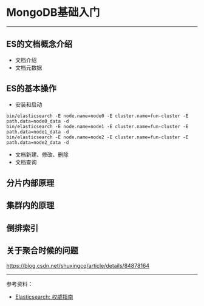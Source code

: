 # MongoDB基础入门



---

## ES的文档概念介绍

 - 文档介绍
 - 文档元数据
  
## ES的基本操作
 - 安装和启动
 ```
bin/elasticsearch -E node.name=node0 -E cluster.name=fun-cluster -E path.data=node0_data -d
bin/elasticsearch -E node.name=node1 -E cluster.name=fun-cluster -E path.data=node1_data -d
bin/elasticsearch -E node.name=node2 -E cluster.name=fun-cluster -E path.data=node2_data -d
 ```
 - 文档新建、修改、删除
 - 文档查询


## 分片内部原理

## 集群内的原理

## 倒排索引


## 关于聚合时候的问题
https://blog.csdn.net/shuxingcq/article/details/84878164

---

参考资料：
- [Elasticsearch: 权威指南](https://www.elastic.co/guide/cn/elasticsearch/guide/current/index.html)




